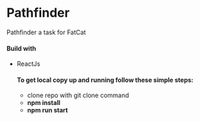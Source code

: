 # Pathfinder

<p>Pathfinder a task for FatCat  </p>
<h4>Build with</h4>
<ul>

  <li>ReactJs</li>

<h4>To get local copy up and running follow these simple steps:</h4>
<ul>

 <li>clone repo with git clone command</li>

 <li><b>npm install</b></li>
 <li><b>npm run start</b></li>

</ul>
